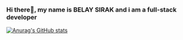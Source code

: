 ### Hi there👋, my name is BELAY SIRAK and i am a full-stack developer



[![Anurag's GitHub stats](https://github-readme-stats.vercel.app/api?username=belay09&theme=gruvbox)](https://github.com/anuraghazra/github-readme-stats)
<!--
**belay09/belay09** is a ✨ _special_ ✨ repository because its `README.md` (this file) appears on your GitHub profile.

Here are some ideas to get you started:

- 🔭 I’m currently working on ...
- 🌱 I’m currently learning ...
- 👯 I’m looking to collaborate on ...
- 🤔 I’m looking for help with ...
- 💬 Ask me about ...
- 📫 How to reach me: ...
- 😄 Pronouns: ...
- ⚡ Fun fact: ...
-->
